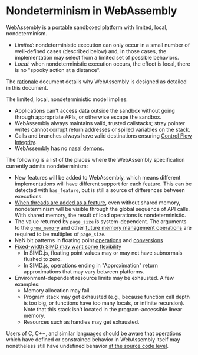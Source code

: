 # Nondeterminism in WebAssembly

WebAssembly is a [portable](Portability.md) sandboxed platform with limited,
local, nondeterminism. 
  * *Limited*: nondeterministic execution can only occur in a small number of
    well-defined cases (described below) and, in those cases, the implementation
    may select from a limited set of possible behaviors.
  * *Local*: when nondeterministic execution occurs, the effect is local,
    there is no "spooky action at a distance".

The [rationale](Rationale.md) document details why WebAssembly is designed as
detailed in this document.

The limited, local, nondeterministic model implies:
  * Applications can't access data outside the sandbox without going through
    appropriate APIs, or otherwise escape the sandbox.
  * WebAssembly always maintains valid, trusted callstacks; stray pointer writes
    cannot corrupt return addresses or spilled variables on the stack.
  * Calls and branches always have valid destinations ensuring 
    [Control Flow Integrity](https://research.microsoft.com/apps/pubs/default.aspx?id=64250).
  * WebAssembly has no [nasal demons](https://en.wikipedia.org/w/index.php?title=Nasal_demons).

The following is a list of the places where the WebAssembly specification
currently admits nondeterminism:

 * New features will be added to WebAssembly, which means different implementations
   will have different support for each feature. This can be detected with
   `has_feature`, but is still a source of differences between executions.
 * [When threads are added as a feature](PostMVP.md#threads), even without
   shared memory, nondeterminism will be visible through the global sequence of
   API calls. With shared memory, the result of load operations is
   nondeterministic.
 * The value returned by `page_size` is system-dependent. The arguments to the
   [`grow_memory`](AstSemantics.md#resizing) and other 
   [future memory management operations](FutureFeatures.md#finer-grained-control-over-memory)
   are required to be multiples of `page_size`.
 * NaN bit patterns in floating point
   [operations](AstSemantics.md#floating-point-operations) and
   [conversions](AstSemantics.md#datatype-conversions-truncations-reinterpretations-promotions-and-demotions)
 * [Fixed-width SIMD may want some flexibility](PostMVP.md#fixed-width-simd)
   - In SIMD.js, floating point values may or may not have subnormals flushed to
     zero.
   - In SIMD.js, operations ending in "Approximation" return approximations that
     may vary between platforms.
 * Environment-dependent resource limits may be exhausted. A few examples:
   - Memory allocation may fail.
   - Program stack may get exhausted (e.g., because function call depth is too big,
     or functions have too many locals, or infinite recursion). Note that this stack
     isn't located in the program-accessible linear memory.
   - Resources such as handles may get exhausted.

Users of C, C++, and similar languages should be aware that operations which
have defined or constrained behavior in WebAssembly itself may nonetheless still
have undefined behavior
[at the source code level](CAndC++.md#undefined-behavior).
